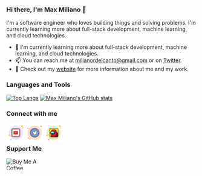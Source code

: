 ### Hi there, I'm Max Miliano 👋

I'm a software engineer who loves building things and solving problems. I'm currently learning more about full-stack development, machine learning, and cloud technologies.

- 🌱 I'm currently learning more about full-stack development, machine learning, and cloud technologies.
- 📫 You can reach me at [milianordelcanto@gmail.com](mailto:milianordelcanto@gmail.com) or on [Twitter](https://twitter.com/Milianor1).
- 🔗 Check out my [website](https://milianor-site.vercel.app/) for more information about me and my work.

### Languages and Tools

[![Top Langs](https://github-readme-stats-sigma-five.vercel.app/api/top-langs/?username=maxmx03&layout=compact&theme=radical)](https://github.com/maxmx03)
[![Max Miliano's GitHub stats](https://github-readme-stats-sigma-five.vercel.app/api?username=maxmx03&show_icons=true&theme=radical)](https://github.com/maxmx03)

### Connect with me

<a href="https://www.youtube.com/channel/UCJjz-gqjmkoqXmWTUSU_kgQ">
  <img align="left" alt="Max Miliano's YouTube" width="50px" src="https://raw.githubusercontent.com/maxmx03/maxmx03/main/icons/youtube.svg" />
</a>
<a href="https://twitter.com/Milianor1">
  <img align="left" alt="Max Miliano's Twitter" width="50px" src="https://raw.githubusercontent.com/maxmx03/maxmx03/main/icons/twitter.svg" />
</a>&nbsp;
<a href="https://github.com/maxmx03">
  <img align="left" alt="Max Miliano's GitHub" width="50px" src="https://raw.githubusercontent.com/maxmx03/maxmx03/main/icons/github.svg" />
</a>&nbsp;

<br />
<br />

### Support Me

<a href="https://www.buymeacoffee.com/milianor" target="_blank">
 <img align="left" src="https://cdn.buymeacoffee.com/buttons/v2/default-yellow.png" height="30" width="120" alt="Buy Me A Coffee" />
</a>
